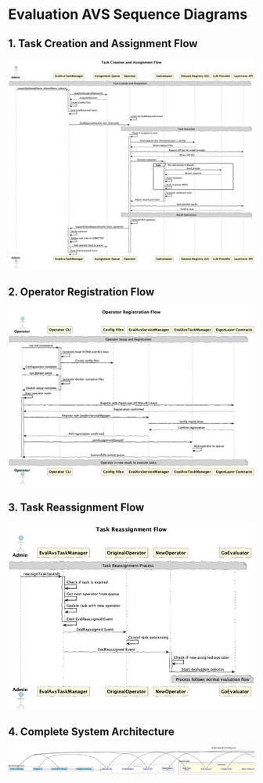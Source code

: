 # Evaluation AVS Sequence Diagrams

## 1. Task Creation and Assignment Flow

![Task Creation and Assignment Flow](./custom-diagrams/v3/avs-task-flow.png)

## 2. Operator Registration Flow

![Operator Registration Flow](./custom-diagrams/v3/avs-registration-flow.png)

## 3. Task Reassignment Flow

![Task Reassignment Flow](./custom-diagrams/v3/avs-reassignment-flow.png)

## 4. Complete System Architecture

![Evaluation AVS Architecture](./custom-diagrams/v3/avs-architecture-resized.png)